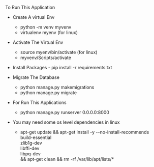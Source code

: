 To Run This Application 

 - Create A virtual Env
   - python -m venv myvenv
   - virtualenv myenv (for linux)

 - Activate The Virtual Env
   - source myenv/bin/activate (for linux)
   - myvenv/Scripts/activate
  

  -  Install Packages
    - pip install -r requirements.txt

  - Migrate The Database
    - python manage.py makemigrations
    - python manage.py migrate


  - For Run This Applications
    - python manage.py runserver 0.0.0.0:8000
   
  - You may need some os level dependencies in linux
    - apt-get update && apt-get install -y --no-install-recommends \
    build-essential \
    zlib1g-dev \
    libffi-dev \
    libpq-dev \
    && apt-get clean && rm -rf /var/lib/apt/lists/*
